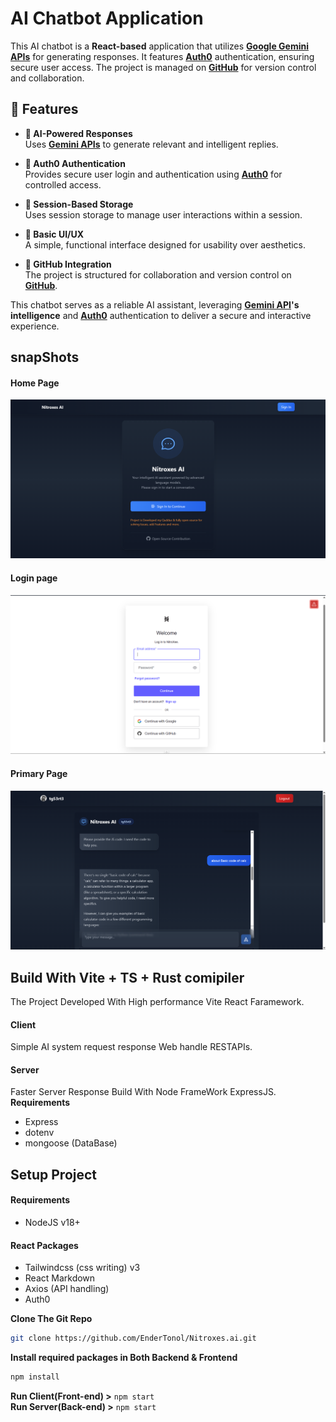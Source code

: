 # AI Chatbot Application  

This AI chatbot is a **React-based** application that utilizes **[Google Gemini APIs](https://ai.google.dev/)** for generating responses. It features **[Auth0](https://auth0.com/)** authentication, ensuring secure user access. The project is managed on **[GitHub](https://github.com/)** for version control and collaboration.  

## 🚀 Features  

- **🤖 AI-Powered Responses**  
  Uses **[Gemini APIs](https://ai.google.dev/)** to generate relevant and intelligent replies.  

- **🔐 Auth0 Authentication**  
  Provides secure user login and authentication using **[Auth0](https://auth0.com/)** for controlled access.  

- **💾 Session-Based Storage**  
  Uses session storage to manage user interactions within a session.  

- **🎨 Basic UI/UX**  
  A simple, functional interface designed for usability over aesthetics.  

- **📂 GitHub Integration**  
  The project is structured for collaboration and version control on **[GitHub](https://github.com/)**.


This chatbot serves as a reliable AI assistant, leveraging **[Gemini API](https://ai.google.dev/)'s intelligence** and **[Auth0](https://auth0.com/)** authentication to deliver a secure and interactive experience.  

## snapShots
#### Home Page
![](./snapshots/home.png)
#### Login page
![](./snapshots/Login.png)
#### Primary Page
![](./snapshots/working.png)


## Build With Vite + TS + Rust comipiler
The Project Developed With High performance Vite React Faramework.

#### Client 
Simple AI system request response Web handle RESTAPIs.

#### Server
Faster Server Response Build With Node FrameWork ExpressJS. <br/>
**Requirements**
- Express
- dotenv
- mongoose (DataBase)

## Setup Project
#### **Requirements**
- NodeJS v18+
#### **React Packages**
- Tailwindcss (css writing) v3 
- React Markdown
- Axios (API handling)
- Auth0

**Clone The Git Repo**
```bash
git clone https://github.com/EnderTonol/Nitroxes.ai.git
```
**Install required packages in Both Backend & Frontend**
```bash
npm install 
```
**Run Client(Front-end) >** 
`npm start`
<br/>
**Run Server(Back-end) >**
`npm start`







